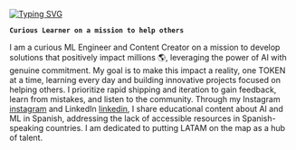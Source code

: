 [![Typing SVG](https://readme-typing-svg.demolab.com?font=Impact&size=19&duration=5003&pause=1000&color=F71F0A&center=true&vCenter=true&width=435&lines=Tomas+Baron+Galvis;Always+striving+to+improve+daily.;Curious+ML+Engineer+from+LATAM;Content+Creator+for+LATAM)](https://git.io/typing-svg)

**`Curious Learner on a mission to help others`**

I am a curious ML Engineer and Content Creator on a mission to develop solutions that positively impact millions 🌎, leveraging the power of AI with genuine commitment. My goal is to make this impact a reality, one TOKEN at a time, learning every day and building innovative projects focused on helping others. I prioritize rapid shipping and iteration to gain feedback, learn from mistakes, and listen to the community. Through my Instagram [instagram] and LinkedIn [linkedin], I share educational content about AI and ML in Spanish, addressing the lack of accessible resources in Spanish-speaking countries. I am dedicated to putting LATAM on the map as a hub of talent.


[instagram]: https://www.instagram.com/t0mas_baron_/
[linkedin]: https://www.linkedin.com/in/tomasbaron/

